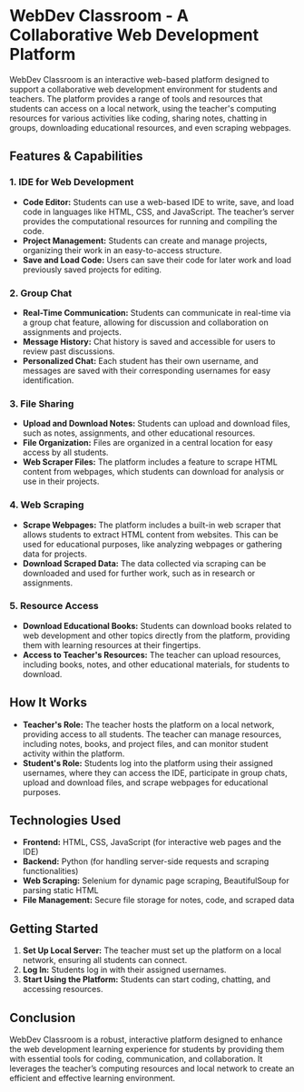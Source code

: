# WebDev Classroom - A Collaborative Web Development Platform

WebDev Classroom is an interactive web-based platform designed to support a collaborative web development environment for students and teachers. The platform provides a range of tools and resources that students can access on a local network, using the teacher's computing resources for various activities like coding, sharing notes, chatting in groups, downloading educational resources, and even scraping webpages.

## Features & Capabilities

### **1. IDE for Web Development**
- **Code Editor:** Students can use a web-based IDE to write, save, and load code in languages like HTML, CSS, and JavaScript. The teacher’s server provides the computational resources for running and compiling the code.
- **Project Management:** Students can create and manage projects, organizing their work in an easy-to-access structure.
- **Save and Load Code:** Users can save their code for later work and load previously saved projects for editing.

### **2. Group Chat**
- **Real-Time Communication:** Students can communicate in real-time via a group chat feature, allowing for discussion and collaboration on assignments and projects.
- **Message History:** Chat history is saved and accessible for users to review past discussions.
- **Personalized Chat:** Each student has their own username, and messages are saved with their corresponding usernames for easy identification.

### **3. File Sharing**
- **Upload and Download Notes:** Students can upload and download files, such as notes, assignments, and other educational resources.
- **File Organization:** Files are organized in a central location for easy access by all students.
- **Web Scraper Files:** The platform includes a feature to scrape HTML content from webpages, which students can download for analysis or use in their projects.

### **4. Web Scraping**
- **Scrape Webpages:** The platform includes a built-in web scraper that allows students to extract HTML content from websites. This can be used for educational purposes, like analyzing webpages or gathering data for projects.
- **Download Scraped Data:** The data collected via scraping can be downloaded and used for further work, such as in research or assignments.

### **5. Resource Access**
- **Download Educational Books:** Students can download books related to web development and other topics directly from the platform, providing them with learning resources at their fingertips.
- **Access to Teacher's Resources:** The teacher can upload resources, including books, notes, and other educational materials, for students to download.

## How It Works

- **Teacher's Role:** The teacher hosts the platform on a local network, providing access to all students. The teacher can manage resources, including notes, books, and project files, and can monitor student activity within the platform.
- **Student's Role:** Students log into the platform using their assigned usernames, where they can access the IDE, participate in group chats, upload and download files, and scrape webpages for educational purposes.

## Technologies Used
- **Frontend:** HTML, CSS, JavaScript (for interactive web pages and the IDE)
- **Backend:** Python (for handling server-side requests and scraping functionalities)
- **Web Scraping:** Selenium for dynamic page scraping, BeautifulSoup for parsing static HTML
- **File Management:** Secure file storage for notes, code, and scraped data

## Getting Started
1. **Set Up Local Server:** The teacher must set up the platform on a local network, ensuring all students can connect.
2. **Log In:** Students log in with their assigned usernames.
3. **Start Using the Platform:** Students can start coding, chatting, and accessing resources.

## Conclusion
WebDev Classroom is a robust, interactive platform designed to enhance the web development learning experience for students by providing them with essential tools for coding, communication, and collaboration. It leverages the teacher’s computing resources and local network to create an efficient and effective learning environment.
